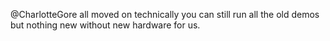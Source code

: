 @CharlotteGore all moved on technically you can still run all the old demos but nothing new without new hardware for us.